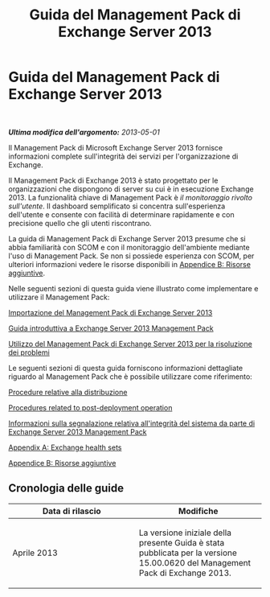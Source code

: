 ﻿---
title: Guida del Management Pack di Exchange Server 2013
TOCTitle: '@NoTitle'
ms:assetid: 5e3d40c1-9230-467e-be80-633407078468
ms:mtpsurl: https://technet.microsoft.com/it-it/library/Ee758046(v=EXCHG.150)
ms:contentKeyID: 53275560
ms.date: 08/30/2014
mtps_version: v=EXCHG.150
ms.translationtype: HT
---

# Guida del Management Pack di Exchange Server 2013

 

_**Ultima modifica dell'argomento:** 2013-05-01_

Il Management Pack di Microsoft Exchange Server 2013 fornisce informazioni complete sull'integrità dei servizi per l'organizzazione di Exchange.

Il Management Pack di Exchange 2013 è stato progettato per le organizzazioni che dispongono di server su cui è in esecuzione Exchange 2013. La funzionalità chiave di Management Pack è *il monitoraggio rivolto sull'utente*. Il dashboard semplificato si concentra sull'esperienza dell'utente e consente con facilità di determinare rapidamente e con precisione quello che gli utenti riscontrano.

La guida di Management Pack di Exchange Server 2013 presume che si abbia familiarità con SCOM e con il monitoraggio dell'ambiente mediante l'uso di Management Pack. Se non si possiede esperienza con SCOM, per ulteriori informazioni vedere le risorse disponibili in [Appendice B: Risorse aggiuntive](appendix-b-additional-resources.md).

Nelle seguenti sezioni di questa guida viene illustrato come implementare e utilizzare il Management Pack:

[Importazione del Management Pack di Exchange Server 2013](import-the-exchange-server-2013-management-pack.md)

[Guida introduttiva a Exchange Server 2013 Management Pack](getting-started-with-exchange-server-2013-management-pack.md)

[Utilizzo del Management Pack di Exchange Server 2013 per la risoluzione dei problemi](using-the-exchange-server-2013-management-pack-for-troubleshooting.md)

Le seguenti sezioni di questa guida forniscono informazioni dettagliate riguardo al Management Pack che è possibile utilizzare come riferimento:

[Procedure relative alla distribuzione](procedures-related-to-deployment.md)

[Procedures related to post-deployment operation](procedures-related-to-post-deployment-operation.md)

[Informazioni sulla segnalazione relativa all'integrità del sistema da parte di Exchange Server 2013 Management Pack](understanding-how-exchange-server-2013-management-pack-reports-system-health.md)

[Appendix A: Exchange health sets](appendix-a-exchange-health-sets.md)

[Appendice B: Risorse aggiuntive](appendix-b-additional-resources.md)

## Cronologia delle guide


<table>
<colgroup>
<col style="width: 50%" />
<col style="width: 50%" />
</colgroup>
<thead>
<tr class="header">
<th>Data di rilascio</th>
<th>Modifiche</th>
</tr>
</thead>
<tbody>
<tr class="odd">
<td><p>Aprile 2013</p></td>
<td><p>La versione iniziale della presente Guida è stata pubblicata per la versione 15.00.0620 del Management Pack di Exchange 2013.</p></td>
</tr>
</tbody>
</table>

